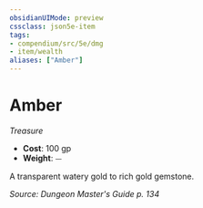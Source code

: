 ```yaml
---
obsidianUIMode: preview
cssclass: json5e-item
tags:
- compendium/src/5e/dmg
- item/wealth
aliases: ["Amber"]
---
```

# Amber
*Treasure*  

- **Cost**: 100 gp
- **Weight**: ⏤

A transparent watery gold to rich gold gemstone.

*Source: Dungeon Master's Guide p. 134*